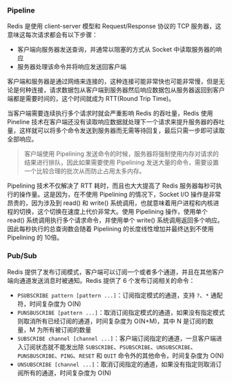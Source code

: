 ### Pipeline

Redis 是使用 client-server 模型和 Request/Response 协议的 TCP 服务器，这意味这每次请求都会有以下步骤：

- 客户端向服务器发送查询，并通常以阻塞的方式从 Socket 中读取服务器的响应
- 服务器处理该命令并将响应发送回客户端

客户端和服务器是通过网络来连接的，这种连接可能非常快也可能非常慢，但是无论是何种连接，请求数据包从客户端到服务器然后响应数据包从服务器返回到客户端都是需要时间的，这个时间就成为 RTT(Round Trip Time)。

当客户端需要连续执行多个请求时就会严重影响 Redis 的吞吐量，Redis 使用 Pineline 技术在客户端还没有读取响应数据就处理下一个请求来提升服务器的吞吐量，这样就可以将多个命令发送到服务器而无需等待回复，最后只需一步即可读取全部响应。

> 客户端使用 Pipelining 发送命令的时候，服务器将强制使用内存对请求的结果进行排队，因此如果需要使用 Pipelining 发送大量的命令，需要设置一个比较合理的批次从而防止占用太多内存。

Pipelining 技术不仅解决了 RTT 耗时，而且也大大提高了 Redis 服务器每秒可执行的操作量。这是因为，在不使用 Pipelining 的情况下，Socket I/O 操作是非常昂贵的，因为涉及到 read() 和 write() 系统调用，也就意味着用户进程和内核进程的切换，这个切换在速度上代价非常大。使用 Pipelining 操作，使用单个 read() 系统调用执行多个请求命令，并使用单个 write() 系统调用返回多个响应。因此每秒执行的总查询数会随着 Pipelining 的长度线性增加并最终达到不使用 Pipelining 的 10倍。



### Pub/Sub

Redis 提供了发布订阅模式，客户端可以订阅一个或者多个通道，并且在其他客户端向通道发送消息时被通知。Redis 提供了 6 个发布订阅相关的命令：

- `PSUBSCRIBE pattern [pattern ...]`：订阅指定模式的通道，支持 `?`、`*` 通配符，时间复杂度为 O(N)
- `PUNSBUSCRIBE [pattern ...]`：取消订阅指定模式的通道，如果没有指定模式则取消所有已经订阅的通道，时间复杂度为 O(N+M)，其中 N 是订阅的数量，M 为所有被订阅的数量
- `SUBSCRIBE channel [channel ...]`：客户端订阅指定的通道，一旦客户端进入订阅状态就不能发出除 `SUBSCRIBE`、`PSUBSCRIBE`、`UNSUBSCRIBE`、`PUNSBUSCRIBE`、`PING`、`RESET` 和 `QUIT` 命令外的其他命令，时间复杂度为 O(N)
- `UNSUBSCRIBE [channel ...]`：取消订阅指定的通道，如果没有指定则取消订阅所有的通道，时间复杂度为 O(N)